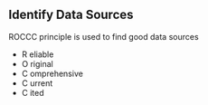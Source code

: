 ## Identify Data Sources

ROCCC principle is used to find good data sources

* R eliable
* O riginal
* C omprehensive
* C urrent
* C ited
